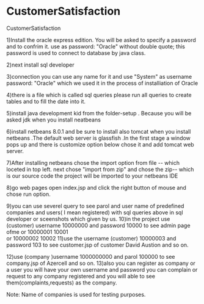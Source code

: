 # CustomerSatisfaction
CustomerSatisfaction


1)Install the oracle express edition. You will be asked to specify a password and to confrim it. 
use as password: "Oracle" without double quote;
this password is used to connect to database by java class.

2)next install sql developer   

3)connection you can use any name for it
and use "System" as username
password:  "Oracle" which we used it in the process of installiation of Oracle

4)there is a file which is called sql queries please run all 
queries to create tables and to fill the date into it. 


5)install  java development kid  from the folder-setup .
Because you will be asked jdk when you install neatbeans

6)install netbeans 8.0.1  and be sure to install also tomcat  when you install netbeans .The default web server is glassfish 
.In the first stage a window pops up  and there is customize option below chose it and add tomcat web server.

7)After installing netbeans chose the import option from file -- which loceted in top left.
next chose "import from zip" and chose the zip-- which is our source code 
the project will be imported to your netbeans IDE

8)go web pages open index.jsp and click the right button of mouse and chose run option. 

9)you can use severel query to see parol and user name of predefined companies and users( I mean registered) with sql  queries above  in sql developer or sceenshots which given by us. 
10)in the project use (customer) username 10000000 and  password 10000 to see admin page ofme
or                  10000001                10001  
or                     10000002                10002
11)use the  username (customer)  10000003 and   password 103
to see customer.jsp of customer David Austion and so on.

12)use  (company )username 1000000000  and parol  100000
to see company.jsp of Azercell and so on. 
13)also you can register as company or a user you will have your own username and password
you can complain or request to any company registered and you will able to see them(complaints,requests) as the company.







Note: Name of companies is used for testing purposes.
 
